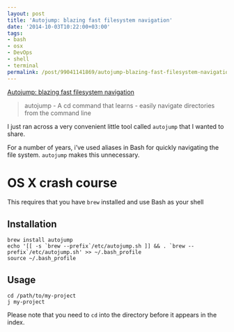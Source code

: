```yaml
---
layout: post
title: 'Autojump: blazing fast filesystem navigation'
date: '2014-10-03T10:22:00+03:00'
tags:
- bash
- osx
- DevOps
- shell
- terminal
permalink: /post/99041141869/autojump-blazing-fast-filesystem-navigation
---
```

[Autojump: blazing fast filesystem navigation](https://github.com/joelthelion/autojump)  

> autojump - A cd command that learns - easily navigate directories from the command line

I just ran across a very convenient little tool called `autojump` that I wanted to share.

For a number of years, i’ve used aliases in Bash for quickly navigating the file system. `autojump` makes this unnecessary.

OS X crash course
=================

This requires that you have `brew` installed and use Bash as your shell

Installation
------------

    brew install autojump
    echo '[[ -s `brew --prefix`/etc/autojump.sh ]] && . `brew --prefix`/etc/autojump.sh' >> ~/.bash_profile 
    source ~/.bash_profile
    

Usage
-----

    cd /path/to/my-project
    j my-project
    

Please note that you need to `cd` into the directory before it appears in the index.
